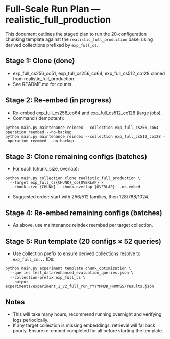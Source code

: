 # Full-Scale Run Plan — realistic_full_production

This document outlines the staged plan to run the 20‑configuration chunking template against the `realistic_full_production` base, using derived collections prefixed by `exp_full_cs`.

## Stage 1: Clone (done)
- exp_full_cs256_co51, exp_full_cs256_co64, exp_full_cs512_co128 cloned from realistic_full_production.
- See README.md for counts.

## Stage 2: Re-embed (in progress)
- Re-embed exp_full_cs256_co64 and exp_full_cs512_co128 (large jobs).
- Command (idempotent):
```
python main.py maintenance reindex --collection exp_full_cs256_co64 --operation reembed --no-backup
python main.py maintenance reindex --collection exp_full_cs512_co128 --operation reembed --no-backup
```

## Stage 3: Clone remaining configs (batches)
- For each (chunk_size, overlap):
```
python main.py collection clone realistic_full_production \
  --target exp_full_cs{CHUNK}_co{OVERLAP} \
  --chunk-size {CHUNK} --chunk-overlap {OVERLAP} --no-embed
```
- Suggested order: start with 256/512 families, then 128/768/1024.

## Stage 4: Re-embed remaining configs (batches)
- As above, use maintenance reindex reembed per target collection.

## Stage 5: Run template (20 configs × 52 queries)
- Use collection prefix to ensure derived collections resolve to `exp_full_cs...` IDs:
```
python main.py experiment template chunk_optimization \
  --queries test_data/enhanced_evaluation_queries.json \
  --collection-prefix exp_full_cs \
  --output experiments/experiment_1_v2_full_run_YYYYMMDD_HHMMSS/results.json
```

## Notes
- This will take many hours; recommend running overnight and verifying logs periodically.
- If any target collection is missing embeddings, retrieval will fallback poorly. Ensure re-embed completed for all before starting the template.
